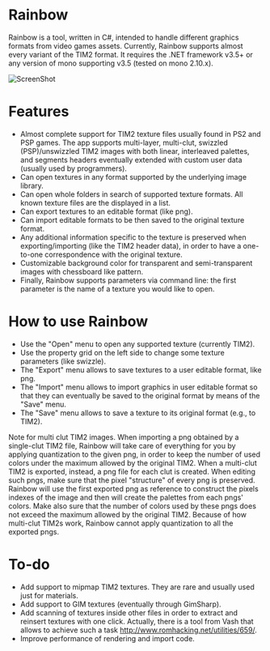 Rainbow
=======

Rainbow is a tool, written in C#, intended to handle different graphics formats from video games assets.
Currently, Rainbow supports almost every variant of the TIM2 format.
It requires the .NET framework v3.5+ or any version of mono supporting v3.5 (tested on mono 2.10.x).

![ScreenShot](http://i.imgur.com/FsrZ2SY.png)

Features
=======

* Almost complete support for TIM2 texture files usually found in PS2 and PSP games. The app supports multi-layer, multi-clut, swizzled (PSP)/unswizzled TIM2 images with both linear, interleaved palettes, and segments headers eventually
extended with custom user data (usually used by programmers).
* Can open textures in any format supported by the underlying image library.
* Can open whole folders in search of supported texture formats. All known texture files are the displayed in a list.
* Can export textures to an editable format (like png).
* Can import editable formats to be then saved to the original texture format.
* Any additional information specific to the texture is preserved when exporting/importing (like the TIM2 header data), in order to have a one-to-one correspondence with the original texture.
* Customizable background color for transparent and semi-transparent images with chessboard like pattern.
* Finally, Rainbow supports parameters via command line: the first parameter is the name of a texture you would like to open.

How to use Rainbow
=======

* Use the "Open" menu to open any supported texture (currently TIM2).
* Use the property grid on the left side to change some texture parameters (like swizzle).
* The "Export" menu allows to save textures to a user editable format, like png.
* The "Import" menu allows to import graphics in user editable format so that they can eventually be saved to the original format by means of the "Save" menu.
* The "Save" menu allows to save a texture to its original format (e.g., to TIM2).

Note for multi clut TIM2 images. When importing a png obtained by a single-clut TIM2 file, Rainbow will take care of everything for you by applying quantization to the given png, in order to keep the number of used colors under the maximum allowed by the original TIM2.
When a multi-clut TIM2 is exported, instead, a png file for each clut is created. When editing such pngs, make sure that the pixel "structure" of every png is preserved. Rainbow will use the first exported png as reference to construct the pixels indexes of the image and then will create the palettes from each pngs' colors. Make also sure that the number of colors used by these pngs does not exceed the maximum allowed by the original TIM2. Because of how multi-clut TIM2s work, Rainbow cannot apply quantization to all the exported pngs.

To-do
=======
* Add support to mipmap TIM2 textures. They are rare and usually used just for materials.
* Add support to GIM textures (eventually through GimSharp).
* Add scanning of textures inside other files in order to extract and reinsert textures with one click. Actually, there is a tool from Vash that allows to achieve such a task http://www.romhacking.net/utilities/659/.
* Improve performance of rendering and import code.
